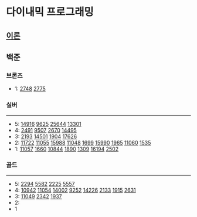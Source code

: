# 다이내믹 프로그래밍
## [이론](https://ko.wikipedia.org/wiki/%EB%8F%99%EC%A0%81_%EA%B3%84%ED%9A%8D%EB%B2%95)
## 백준

### 브론즈

- 1: 
[2748](%EC%8B%A4%EB%B2%84%2F2748.md)
[2775](%EC%8B%A4%EB%B2%84%2F2775%2F2775.md)


### 실버

---

- 5:
[14916](%EC%8B%A4%EB%B2%84%2F14916.md)
[9625](%EC%8B%A4%EB%B2%84%2F9625.md)
[25644](%EC%8B%A4%EB%B2%84%2F25644%2F25644.md)
[13301](%EC%8B%A4%EB%B2%84%2F13301%2F13301.md)
- 4:
[2491](%EC%8B%A4%EB%B2%84%2F2491%2F2491.md)
[9507](%EC%8B%A4%EB%B2%84%2F9507%2F9507.md)
[2670](%EC%8B%A4%EB%B2%84%2F2670%2F2670.md)
[14495](%EC%8B%A4%EB%B2%84%2F14495%2F14495.md)
- 3:
[2193](2193%2F2193.md)
[14501](14501%2F14501.md)
[1904](%EC%8B%A4%EB%B2%84%2F1904%2F1904.md)
[17626](%EC%8B%A4%EB%B2%84%2F17626)
- 2:
[11722](%EB%B6%80%EB%B6%84%EC%88%98%EC%97%B4%2F11722%2F11722.md)
[11055](%EB%B6%80%EB%B6%84%EC%88%98%EC%97%B4%2F11055%2F11055.md)
[15988](%EC%8B%A4%EB%B2%84%2F15988.md)
[11048](%EC%8B%A4%EB%B2%84%2F11048%2F11048.md)
[1699](%EC%8B%A4%EB%B2%84%2F1699%2F1699.md)
[15990](%EC%8B%A4%EB%B2%84%2F15990%2F15990.md)
[1965](%EC%8B%A4%EB%B2%84%2F1965%2F1965.md)
[11060](%EC%8B%A4%EB%B2%84%2F11060%2F11060.md)
[1535](%EB%B0%B0%EB%82%AD%EB%AC%B8%EC%A0%9C%2F1535.md)
- 1:
[11057](%EC%8B%A4%EB%B2%84%2F11057%2F11057.md)
[1660](%EC%8B%A4%EB%B2%84%2F1660%2F1660.md)
[10844](%EC%8B%A4%EB%B2%84%2F10844%2F10844.md)
[1890](%EC%8B%A4%EB%B2%84%2F1890%2F1890.md)
[1309](%EC%8B%A4%EB%B2%84%2F1309%2F1309.md)
[16194](%EC%8B%A4%EB%B2%84%2F16194%2F16194.md)
[2502](%EC%8B%A4%EB%B2%84%2F2502%2F2502.md)
### 골드

---

- 5:
[2294](2294%2F2294.md)
[5582](%EB%B6%80%EB%B6%84%EC%88%98%EC%97%B4%2F5582%2F5582.md)
[2225](2225%2F2225.md)
[5557](2%EC%B0%A8%EC%9B%90%2F5557%2F5557.md)
- 4:
[10942](10942%2F10942.md)
[11054](%EB%B6%80%EB%B6%84%EC%88%98%EC%97%B4%2F11054%2F11054.md)
[14002](%EB%B6%80%EB%B6%84%EC%88%98%EC%97%B4%2F14002%2F14002.md)
[9252](LCS%2F9252%2F9252.md)
[14226](14226%2F14226.md)
[2133](2133%2F2133.md)
[1915](2%EC%B0%A8%EC%9B%90%2F1915%2F1915.md)
[2631](2631%2F2631.md)
- 3:
[11049](11049%2F11049.md)
[2342](2342%2F2342.md)
[1937](2%EC%B0%A8%EC%9B%90%2F1937%2F1937.md)
- 2:
- 1

